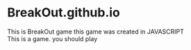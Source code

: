# BreakOut.github.io
This is BreakOut game this game was created in JAVASCRIPT </br>
This is a game. you should play 
